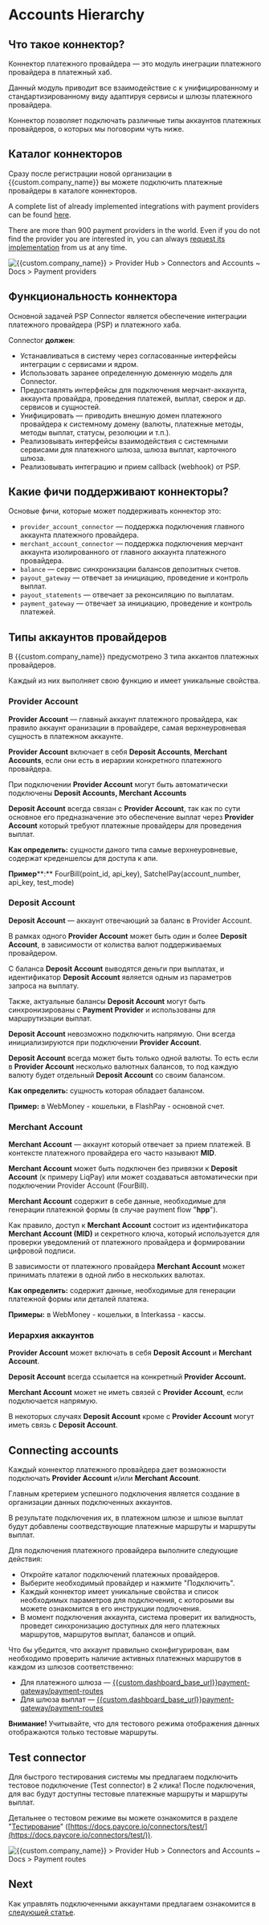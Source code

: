 # Accounts Hierarchy

## Что такое коннектор?

Коннектор платежного провайдера — это модуль инеграции платежного провайдера в платежный хаб.

Данный модуль приводит все взаимодействие с к унифицированному и стандартизированному виду адаптируя сервисы и шлюзы платежного провайдера.

Коннектор позволяет подключать различные типы аккаунтов платежных провайдеров, о которых мы поговорим чуть ниже.

## Каталог коннекторов

Сразу после регистрации новой организации в {{custom.company_name}} вы можете подключить платежные провайдеры в каталоге коннекторов.

A complete list of already implemented integrations with payment providers can be found  [here](#).

There are more than 900 payment providers in the world. Even if you do not find the provider you are interested in, you can always  [request its implementation](#)  from us at any time.

![](images/payment-providers.png "{{custom.company_name}} > Provider Hub > Connectors and Accounts ~ Docs > Payment providers")

## Функциональность коннектора

Основной задачей PSP Connector является обеспечение интеграции платежного провайдера (PSP) и платежного хаба.

Connector **должен**:

-   Устанавливаться в систему через согласованные интерфейсы интеграции с сервисами и ядром.
-   Использовать заранее определенную доменную модель для Connector.
-   Предоставлять интерфейсы для подключения мерчант-аккаунта, аккаунта провайдра, проведения платежей, выплат, сверок и др. сервисов и сущностей.
-   Унифицировать — приводить внешную домен платежного провайдера к системному домену (валюты, платежные методы, методы выплат, статусы, резолюции и т.п.).
-   Реализовывать интерфейсы взаимодействия с системными сервисами для платежного шлюза, шлюза выплат, карточного шлюза.
-   Реализовывать интеграцию и прием callback (webhook) от PSP.

## Какие фичи поддерживают коннекторы?

Основые фичи, которые может поддерживать коннектор это:

-   `provider_account_connector` — поддержка подключения главного аккаунта платежного провайдера.
-   `merchant_account_connector` — поддержка подключения мерчант аккаунта изолированного от главного аккаунта платежного провайдера.
-   `balance` — сервис синхронизации балансов депозитных счетов.
-   `payout_gateway` — отвечает за инициацию, проведение и контроль выплат.
-   `payout_statements` — отвечает за реконсиляцию по выплатам.
-   `payment_gateway` — отвечает за инициацию, проведение и контроль платежей.

## Типы аккаунтов провайдеров

В {{custom.company_name}} предусмотрено 3 типа аккантов платежных провайдеров.

Каждый из них выполняет свою функцию и имеет уникальные свойства.

### Provider Account

**Provider Account** — главный аккаунт платежного провайдера, как правило аккаунт оранизации в провайдере, самая верхнеуровневая сущность в платежном аккаунте.

**Provider Account** включает в себя **Deposit Accounts**, **Merchant Accounts**, если они есть в иерархии конкретного платежного провайдера.

При подключении **Provider Account** могут быть автоматически подключены **Deposit Accounts, Merchant Accounts**

**Deposit Account** всегда связан с **Provider Account**, так как по сути основное его предназначение это обеспечение выплат через **Provider Account** который требуют платежные провайдеры для проведения выплат.

**Как определить:** сущности даного типа самые верхнеуровневые, содержат креденшелсы для доступа к апи.

**Пример****:**  FourBill(point_id, api_key), SatchelPay(account_number, api_key, test_mode)

### Deposit Account

**Deposit Account** — аккаунт отвечающий за баланс в Provider Account.

В рамках одного **Provider Account** может быть один и более **Deposit Account**, в зависимости от колиства валют поддерживаемых провайдером.

C баланса **Deposit Account** выводятся деньги при выплатах, и идентификатор **Deposit Account** является одным из параметров запроса на выплату.

Также, актуальные балансы **Deposit Account** могут быть синхронизированы с **Payment Provider** и использованы для маршрутизации выплат.

**Deposit Account** невозможно подключить напрямую. Они всегда инициализируются при подключении **Provider Account**.

**Deposit Account** всегда может быть только одной валюты. То есть если в **Provider Account** несколько валютных балансов, то под каждую валюту будет отдельный **Deposit Account** со своим балансом.

**Как определить:** сущность которая обладает балансом.

**Пример:** в WebMoney - кошельки, в FlashPay - основной счет.

### Merchant Account

**Merchant Account** — аккаунт который отвечает за прием платежей. В контексте платежного провайдера его часто называют **MID**.

**Merchant Account** может быть подключен без привязки к **Deposit Account** (к примеру LiqPay) или может создаваться автоматически при подключении Provider Account (FourBill).

**Merchant Account** содержит в себе данные, необходимые для генерации платежной формы (в случае payment flow "**hpp**").

Как правило, доступ к **Merchant Account** состоит из идентификатора **Merchant Account (MID)** и секретного ключа, который используется для проверки уведомлений от платежного провайдера и формировании цифровой подписи.

В зависимости от платежного провайдера **Merchant Account** может принимать платежи в одной либо в нескольких валютах.

**Как определить:**  содержит данные, необходимые для генерации платежной формы или деталей платежа.

**Примеры:**  в WebMoney - кошельки, в Interkassa - кассы.

### Иерархия аккаунтов

**Provider Account** может включать в себя **Deposit Account** и **Merchant Account**.

**Deposit Account** всегда ссылается на конкретный **Provider Account.**

**Merchant Account** может не иметь связей с **Provider Account**, если подключается напрямую.

В некоторых случаях **Deposit Account** кроме с **Provider Account** могут иметь связь с **Deposit Account**.

## Connecting accounts

Каждый коннектор платежного провайдера дает возможности подключать **Provider Account** и/или **Merchant Account**.

Главным кретерием успешного подключения является создание в организации данных подключенных аккаунтов.

В результате подключения их, в платежном шлюзе и шлюзе выплат будут добавлены соотведствующие платежные маршруты и маршруты выплат.

Для подключения платежного провайдера выполните следующие действия:

-   Откройте каталог подключений платежных провайдеров.
-   Выберите необходимый провайдер и нажмите "Подключить".
-   Каждый коннектор имеет уникальные свойства и список необходимых параметров для подключения, с котороыми вы можете ознакомится в его инструкции подлючения.
-   В момент подключения аккаунта, система проверит их валидность, проведет синхронизацию доступных для него платежных маршрутов, маршрутов выплат, балансов и опций.

Что бы убедится, что аккаунт правильно сконфигурирован, вам необходимо проверить наличие активных платежных маршрутов в каждом из шлюзов соответственно:

-   Для платежного шлюза — [{{custom.dashboard_base_url}}payment-gateway/payment-routes](https://dashboard-dev.paycore.io/payment-gateway/payment-routes)
-   Для шлюза выплат — [{{custom.dashboard_base_url}}payment-gateway/payment-routes](https://dashboard-dev.paycore.io/payment-gateway/payment-routes)

**Внимание!** Учитывайте, что для тестового режима отображения данных отображаются только тестовые маршруты.

## Test connector

Для быстрого тестирования системы мы предлагаем подключить тестовое подключение (Test connector) в 2 клика! После подключения, для вас будут доступны тестовые платежные маршруты и маршруты выплат.

Детальнее о тестовом режиме вы можете ознакомится в разделе "[Тестирование](#)" ([https://docs.paycore.io/connectors/test/](https://docs.paycore.io/connectors/test/)).

![](images/payment-routes.png  "{{custom.company_name}} > Provider Hub > Connectors and Accounts ~ Docs > Payment routes")

## Next

Как управлять подключенными аккаунтами предлагаем ознакомится в [следующей статье](#).
